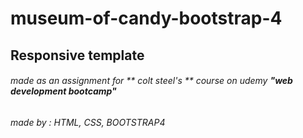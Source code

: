 # museum-of-candy-bootstrap-4
## Responsive template 
###### made as an assignment for ** colt steel's ** course on udemy **"web development bootcamp"**
###### made by : HTML, CSS, BOOTSTRAP4
